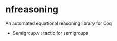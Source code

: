 # nfreasoning
An automated equational reasoning library for Coq

* Semigroup.v : tactic for semigroups

